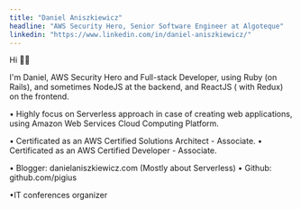 ```yaml
---
title: "Daniel Aniszkiewicz" 
headline: "AWS Security Hero, Senior Software Engineer at Algoteque"
linkedin: "https://www.linkedin.com/in/daniel-aniszkiewicz/"
---
```


Hi 👋🏽

I'm Daniel, AWS Security Hero and Full-stack Developer, using Ruby (on Rails), and sometimes NodeJS at the backend, and ReactJS ( with
Redux) on the frontend.

• Highly focus on Serverless approach in case of creating web applications, using Amazon Web Services Cloud Computing Platform.

• Certificated as an AWS Certified Solutions Architect - Associate.
• Certificated as an AWS Certified Developer - Associate.

• Blogger: danielaniszkiewicz.com (Mostly about Serverless)
• Github: github.com/pigius

•IT conferences organizer
